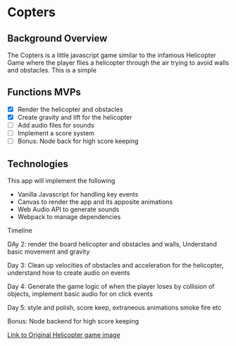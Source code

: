 # Copters

## Background Overview

The Copters is a little javascript game similar to the infamous Helicopter Game where the player flies a helicopter through the air trying to avoid walls and obstacles. This is a simple

## Functions MVPs

- [x] Render the helicopter and obstacles
- [x] Create gravity and lift for the helicopter
- [ ] Add audio files for sounds
- [ ] Implement a score system
- [ ] Bonus: Node back for high score keeping

## Technologies

This app will implement the following
* Vanilla Javascript for handling key events
* Canvas to render the app and its apposite animations
* Web Audio API to generate sounds
* Webpack to manage dependencies

Timeline

DAy 2: render the board helicopter and obstacles and walls, Understand basic movement and gravity

Day 3: Clean up velocities of obstacles and acceleration for the helicopter, understand how to create audio on events

Day 4: Generate the game logic of when the player loses by collision of objects, implement basic audio for on click events

Day 5: style and polish, score keep, extraneous animations smoke fire etc

Bonus:
Node backend for high score keeping

[Link to Original Helicopter game image](https://www.gamesloon.com/games/screenshots/origineel/194.jpg)
